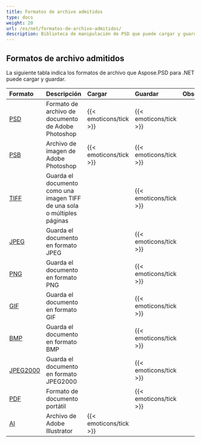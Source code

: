 ```yaml
---
title: Formatos de archivo admitidos
type: docs
weight: 20
url: /es/net/formatos-de-archivo-admitidos/
description: Biblioteca de manipulación de PSD que puede cargar y guardar formatos de archivo como PSD, PSB, TIFF, JPEG, PNG, GIF, BMP y PDF.
---
```


## **Formatos de archivo admitidos**
La siguiente tabla indica los formatos de archivo que Aspose.PSD para .NET puede cargar y guardar.

|**Formato**|**Descripción**|**Cargar**|**Guardar**|**Observaciones**|
| :- | :- | :- | :- | :- |
|[PSD](https://wiki.fileformat.com/image/psd/)|Formato de archivo de documento de Adobe Photoshop|{{< emoticons/tick >}}|{{< emoticons/tick >}}| |
|[PSB](https://wiki.fileformat.com/image/psb/)|Archivo de imagen de Adobe Photoshop|{{< emoticons/tick >}}|{{< emoticons/tick >}}| |
|[TIFF](https://wiki.fileformat.com/image/tiff)|Guarda el documento como una imagen TIFF de una sola o múltiples páginas| |{{< emoticons/tick >}}| |
|[JPEG](https://wiki.fileformat.com/image/jpeg/)|Guarda el documento en formato JPEG| |{{< emoticons/tick >}}| |
|[PNG](https://wiki.fileformat.com/image/png/)|Guarda el documento en formato PNG| |{{< emoticons/tick >}}| |
|[GIF](https://wiki.fileformat.com/image/gif/)|Guarda el documento en formato GIF| |{{< emoticons/tick >}}| |
|[BMP](https://wiki.fileformat.com/image/bmp/)|Guarda el documento en formato BMP| |{{< emoticons/tick >}}| |
|[JPEG2000](https://wiki.fileformat.com/image/jp2/)|Guarda el documento en formato JPEG2000| |{{< emoticons/tick >}}| |
|[PDF](https://wiki.fileformat.com/view/pdf/)|Formato de documento portátil| |{{< emoticons/tick >}}| |
|[AI](/psd/net/ai-adobe-illustrator-format/)|Archivo de Adobe Illustrator|{{< emoticons/tick >}}| | |

